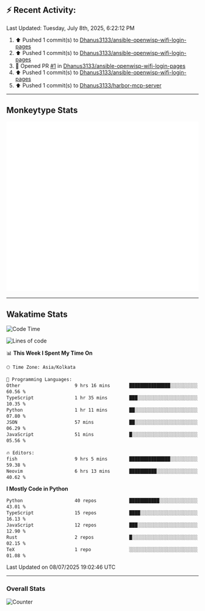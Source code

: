 ## :zap: Recent Activity:
<!--RECENT_ACTIVITY:last_update-->
Last Updated: Tuesday, July 8th, 2025, 6:22:12 PM
<!--RECENT_ACTIVITY:last_update_end-->
<!--RECENT_ACTIVITY:start-->
1. ⬆️ Pushed 1 commit(s) to [Dhanus3133/ansible-openwisp-wifi-login-pages](https://github.com/Dhanus3133/ansible-openwisp-wifi-login-pages)<br>
2. ⬆️ Pushed 1 commit(s) to [Dhanus3133/ansible-openwisp-wifi-login-pages](https://github.com/Dhanus3133/ansible-openwisp-wifi-login-pages)<br>
3. 💪 Opened PR [#1](https://github.com/Dhanus3133/ansible-openwisp-wifi-login-pages/pull/1) in [Dhanus3133/ansible-openwisp-wifi-login-pages](https://github.com/Dhanus3133/ansible-openwisp-wifi-login-pages)<br>
4. ⬆️ Pushed 1 commit(s) to [Dhanus3133/ansible-openwisp-wifi-login-pages](https://github.com/Dhanus3133/ansible-openwisp-wifi-login-pages)<br>
5. ⬆️ Pushed 1 commit(s) to [Dhanus3133/harbor-mcp-server](https://github.com/Dhanus3133/harbor-mcp-server)<br>
<!--RECENT_ACTIVITY:end-->

---

## Monkeytype Stats
<a href="https://monkeytype.com/profile/dhanus">
  <img src="https://raw.githubusercontent.com/Dhanus3133/Dhanus3133/monkeytype/monkeytype-lb.svg" alt="Monkeytype Profile" />
</a>

---

## Wakatime Stats
<!--START_SECTION:waka-->
![Code Time](http://img.shields.io/badge/Code%20Time-2%2C790%20hrs%2018%20mins-blue)

![Lines of code](https://img.shields.io/badge/From%20Hello%20World%20I%27ve%20Written-4.8%20million%20lines%20of%20code-blue)

📊 **This Week I Spent My Time On** 

```text
🕑︎ Time Zone: Asia/Kolkata

💬 Programming Languages: 
Other                    9 hrs 16 mins       ███████████████░░░░░░░░░░   60.56 % 
TypeScript               1 hr 35 mins        ███░░░░░░░░░░░░░░░░░░░░░░   10.35 % 
Python                   1 hr 11 mins        ██░░░░░░░░░░░░░░░░░░░░░░░   07.80 % 
JSON                     57 mins             ██░░░░░░░░░░░░░░░░░░░░░░░   06.29 % 
JavaScript               51 mins             █░░░░░░░░░░░░░░░░░░░░░░░░   05.56 % 

🔥 Editors: 
fish                     9 hrs 5 mins        ███████████████░░░░░░░░░░   59.38 % 
Neovim                   6 hrs 13 mins       ██████████░░░░░░░░░░░░░░░   40.62 % 
```

**I Mostly Code in Python** 

```text
Python                   40 repos            ███████████░░░░░░░░░░░░░░   43.01 % 
TypeScript               15 repos            ████░░░░░░░░░░░░░░░░░░░░░   16.13 % 
JavaScript               12 repos            ███░░░░░░░░░░░░░░░░░░░░░░   12.90 % 
Rust                     2 repos             █░░░░░░░░░░░░░░░░░░░░░░░░   02.15 % 
TeX                      1 repo              ░░░░░░░░░░░░░░░░░░░░░░░░░   01.08 % 
```




 Last Updated on 08/07/2025 19:02:46 UTC
<!--END_SECTION:waka-->
---

### Overall Stats

<img src="https://moe-counter.glitch.me/get/@Dhanus3133?theme=asoul" alt="Counter" />
